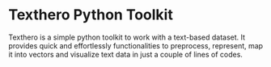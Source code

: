 # Texthero Python Toolkit
 Texthero is a simple python toolkit to work with a text-based dataset. It provides quick and effortlessly functionalities to preprocess, represent, map it into vectors and visualize text data in just a couple of lines of codes.
